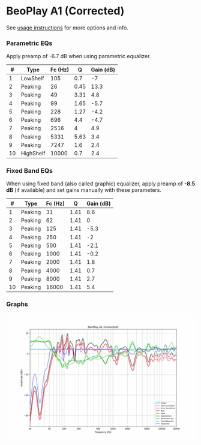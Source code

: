 # BeoPlay A1 (Corrected)
See [usage instructions](https://github.com/jaakkopasanen/AutoEq#usage) for more options and info.

### Parametric EQs
Apply preamp of -6.7 dB when using parametric equalizer.

|   # | Type      |   Fc (Hz) |    Q |   Gain (dB) |
|-----|-----------|-----------|------|-------------|
|   1 | LowShelf  |       105 | 0.7  |        -7   |
|   2 | Peaking   |        26 | 0.45 |        13.3 |
|   3 | Peaking   |        49 | 3.31 |         4.8 |
|   4 | Peaking   |        99 | 1.65 |        -5.7 |
|   5 | Peaking   |       228 | 1.27 |        -4.2 |
|   6 | Peaking   |       696 | 4.4  |        -4.7 |
|   7 | Peaking   |      2516 | 4    |         4.9 |
|   8 | Peaking   |      5331 | 5.63 |         3.4 |
|   9 | Peaking   |      7247 | 1.6  |         2.4 |
|  10 | HighShelf |     10000 | 0.7  |         2.4 |

### Fixed Band EQs
When using fixed band (also called graphic) equalizer, apply preamp of **-8.5 dB** (if available) and set gains manually with these parameters.

|   # | Type    |   Fc (Hz) |    Q |   Gain (dB) |
|-----|---------|-----------|------|-------------|
|   1 | Peaking |        31 | 1.41 |         8.6 |
|   2 | Peaking |        62 | 1.41 |         0   |
|   3 | Peaking |       125 | 1.41 |        -5.3 |
|   4 | Peaking |       250 | 1.41 |        -2   |
|   5 | Peaking |       500 | 1.41 |        -2.1 |
|   6 | Peaking |      1000 | 1.41 |        -0.2 |
|   7 | Peaking |      2000 | 1.41 |         1.8 |
|   8 | Peaking |      4000 | 1.41 |         0.7 |
|   9 | Peaking |      8000 | 1.41 |         2.7 |
|  10 | Peaking |     16000 | 1.41 |         5.4 |

### Graphs
![](./BeoPlay%20A1%20(Corrected).png)
